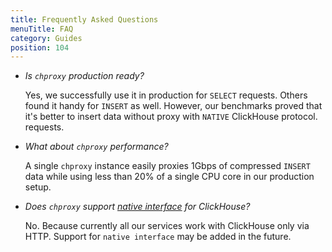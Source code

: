 ```yaml
---
title: Frequently Asked Questions
menuTitle: FAQ
category: Guides
position: 104
---
```


* *Is `chproxy` production ready?*

  Yes, we successfully use it in production for `SELECT` requests. Others found it handy for `INSERT` as well. However, our benchmarks proved that it's better to insert data without proxy with `NATIVE` ClickHouse protocol.
  requests.

* *What about `chproxy` performance?*

  A single `chproxy` instance easily proxies 1Gbps of compressed `INSERT` data
  while using less than 20% of a single CPU core in our production setup.

* *Does `chproxy` support [native interface](https://clickhouse.com/docs/en/interfaces/tcp/) for ClickHouse?*

  No. Because currently all our services work with ClickHouse only via HTTP.
  Support for `native interface` may be added in the future.
